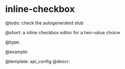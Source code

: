 inline-checkbox
=============

@todo:
	check the autogenerated stub


@short:
	a inline checkbox editor for a two-value choice

@type:

@example:

@template:	api_config
@descr:


